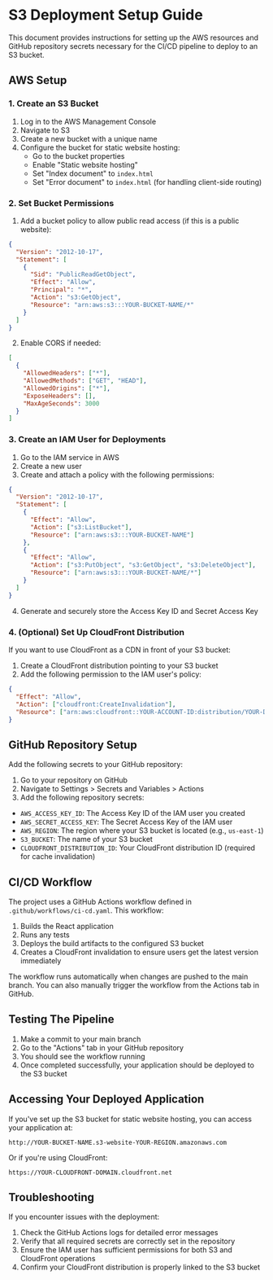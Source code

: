 # S3 Deployment Setup Guide

This document provides instructions for setting up the AWS resources and GitHub repository secrets necessary for the CI/CD pipeline to deploy to an S3 bucket.

## AWS Setup

### 1. Create an S3 Bucket

1. Log in to the AWS Management Console
2. Navigate to S3
3. Create a new bucket with a unique name
4. Configure the bucket for static website hosting:
   - Go to the bucket properties
   - Enable "Static website hosting"
   - Set "Index document" to `index.html`
   - Set "Error document" to `index.html` (for handling client-side routing)

### 2. Set Bucket Permissions

1. Add a bucket policy to allow public read access (if this is a public website):

```json
{
  "Version": "2012-10-17",
  "Statement": [
    {
      "Sid": "PublicReadGetObject",
      "Effect": "Allow",
      "Principal": "*",
      "Action": "s3:GetObject",
      "Resource": "arn:aws:s3:::YOUR-BUCKET-NAME/*"
    }
  ]
}
```

2. Enable CORS if needed:

```json
[
  {
    "AllowedHeaders": ["*"],
    "AllowedMethods": ["GET", "HEAD"],
    "AllowedOrigins": ["*"],
    "ExposeHeaders": [],
    "MaxAgeSeconds": 3000
  }
]
```

### 3. Create an IAM User for Deployments

1. Go to the IAM service in AWS
2. Create a new user
3. Create and attach a policy with the following permissions:

```json
{
  "Version": "2012-10-17",
  "Statement": [
    {
      "Effect": "Allow",
      "Action": ["s3:ListBucket"],
      "Resource": ["arn:aws:s3:::YOUR-BUCKET-NAME"]
    },
    {
      "Effect": "Allow",
      "Action": ["s3:PutObject", "s3:GetObject", "s3:DeleteObject"],
      "Resource": ["arn:aws:s3:::YOUR-BUCKET-NAME/*"]
    }
  ]
}
```

4. Generate and securely store the Access Key ID and Secret Access Key

### 4. (Optional) Set Up CloudFront Distribution

If you want to use CloudFront as a CDN in front of your S3 bucket:

1. Create a CloudFront distribution pointing to your S3 bucket
2. Add the following permission to the IAM user's policy:

```json
{
  "Effect": "Allow",
  "Action": ["cloudfront:CreateInvalidation"],
  "Resource": ["arn:aws:cloudfront::YOUR-ACCOUNT-ID:distribution/YOUR-DISTRIBUTION-ID"]
}
```

## GitHub Repository Setup

Add the following secrets to your GitHub repository:

1. Go to your repository on GitHub
2. Navigate to Settings > Secrets and Variables > Actions
3. Add the following repository secrets:

- `AWS_ACCESS_KEY_ID`: The Access Key ID of the IAM user you created
- `AWS_SECRET_ACCESS_KEY`: The Secret Access Key of the IAM user
- `AWS_REGION`: The region where your S3 bucket is located (e.g., `us-east-1`)
- `S3_BUCKET`: The name of your S3 bucket
- `CLOUDFRONT_DISTRIBUTION_ID`: Your CloudFront distribution ID (required for cache invalidation)

## CI/CD Workflow

The project uses a GitHub Actions workflow defined in `.github/workflows/ci-cd.yaml`. This workflow:

1. Builds the React application
2. Runs any tests
3. Deploys the build artifacts to the configured S3 bucket
4. Creates a CloudFront invalidation to ensure users get the latest version immediately

The workflow runs automatically when changes are pushed to the main branch. You can also manually trigger the workflow from the Actions tab in GitHub.

## Testing The Pipeline

1. Make a commit to your main branch
2. Go to the "Actions" tab in your GitHub repository
3. You should see the workflow running
4. Once completed successfully, your application should be deployed to the S3 bucket

## Accessing Your Deployed Application

If you've set up the S3 bucket for static website hosting, you can access your application at:

`http://YOUR-BUCKET-NAME.s3-website-YOUR-REGION.amazonaws.com`

Or if you're using CloudFront:

`https://YOUR-CLOUDFRONT-DOMAIN.cloudfront.net`

## Troubleshooting

If you encounter issues with the deployment:

1. Check the GitHub Actions logs for detailed error messages
2. Verify that all required secrets are correctly set in the repository
3. Ensure the IAM user has sufficient permissions for both S3 and CloudFront operations
4. Confirm your CloudFront distribution is properly linked to the S3 bucket
